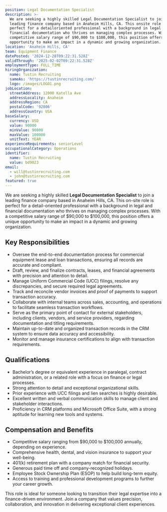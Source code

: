 ```yaml
---
position: Legal Documentation Specialist
description: >-
  We are seeking a highly skilled Legal Documentation Specialist to join a
  leading finance company based in Anaheim Hills, CA. This onsite role is
  perfect for a detailoriented professional with a background in legal and
  financial documentation who thrives on managing complex processes. With a
  competitive salary range of $90,000 to $100,000, this position offers a unique
  opportunity to make an impact in a dynamic and growing organization.
location: 'Anaheim Hills, CA'
team: Equipment Finance
datePosted: '2024-12-28T09:22:31.528Z'
validThrough: '2025-02-02T09:22:31.528Z'
employmentType: FULL_TIME
hiringOrganization:
  name: Tustin Recruiting
  sameAs: 'https://tustinrecruiting.com/'
  logo: /images/LOGO1.png
jobLocation:
  streetAddress: 12000 Katella Ave
  addressLocality: Anaheim
  addressRegion: CA
  postalCode: '92806'
  addressCountry: USA
baseSalary:
  currency: USD
  value: 90000
  minValue: 90000
  maxValue: 100000
  unitText: YEAR
experienceRequirements: seniorLevel
occupationalCategory: Operations
identifier:
  name: Tustin Recruiting
  value: bd9023
email:
  - will@tustinrecruiting.com
  - john@tustinrecruiting.com
featured: true
---
```


We are seeking a highly skilled **Legal Documentation Specialist** to join a leading finance company based in Anaheim Hills, CA. This on-site role is perfect for a detail-oriented professional with a background in legal and financial documentation who thrives on managing complex processes. With a competitive salary range of $90,000 to $100,000, this position offers a unique opportunity to make an impact in a dynamic and growing organization.

## Key Responsibilities
- Oversee the end-to-end documentation process for commercial equipment lease and loan transactions, ensuring all records are accurate and compliant.
- Draft, review, and finalize contracts, leases, and financial agreements with precision and attention to detail.
- Manage Uniform Commercial Code (UCC) filings, resolve any discrepancies, and secure required legal agreements.
- Track and reconcile vendor invoices and proof of payments to support transaction accuracy.
- Collaborate with internal teams across sales, accounting, and operations to facilitate seamless transaction workflows.
- Serve as the primary point of contact for external stakeholders, including clients, vendors, and service providers, regarding documentation and titling requirements.
- Maintain up-to-date and organized transaction records in the CRM system to ensure data accuracy and accessibility.
- Monitor and manage insurance certifications to align with transaction requirements.

## Qualifications
- Bachelor’s degree or equivalent experience in paralegal, contract administration, or a related role with a focus on finance or legal processes.
- Strong attention to detail and exceptional organizational skills.
- Prior experience with UCC filings and lien searches is highly desirable.
- Excellent written and verbal communication skills to manage client and stakeholder interactions.
- Proficiency in CRM platforms and Microsoft Office Suite, with a strong aptitude for learning new tools and systems.

## Compensation and Benefits
- Competitive salary ranging from $90,000 to $100,000 annually, depending on experience.
- Comprehensive health, dental, and vision insurance to support your well-being.
- 401(k) retirement plan with a company match for financial security.
- Generous paid time off and company-recognized holidays.
- Employee Stock Ownership Plan (ESOP) to help build long-term equity.
- Access to training and professional development programs to further your career growth.

This role is ideal for someone looking to transition their legal expertise into a finance-driven environment. Join a company that values precision, collaboration, and innovation in delivering exceptional client experiences.






